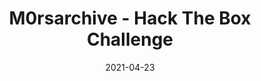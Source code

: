 ---
layout: single
title: '<span class="hackthebox">M0rsarchive - Hack The Box Challenge</span>'
excerpt: "M0rsarchive is a misc challenge from HackTheBox which contains scripting and decoding morse code."
date: 2021-04-23
header:
  teaser: /assets/images/htb-writeup-m0rsarchive/icon.png
  teaser_home_page: true
  icon: /assets/images/hackthebox.webp
categories:
  - hackthebox
  - challenge
tags:  
  - cipher
  - scripting
  - misc
toc: true
toc_label: "Content"
toc_sticky: true
show_time: false
layout: encrypted/m0rsarchive
permalink: "/htb-writeup-m0rsarchive/"
show_time: false
---